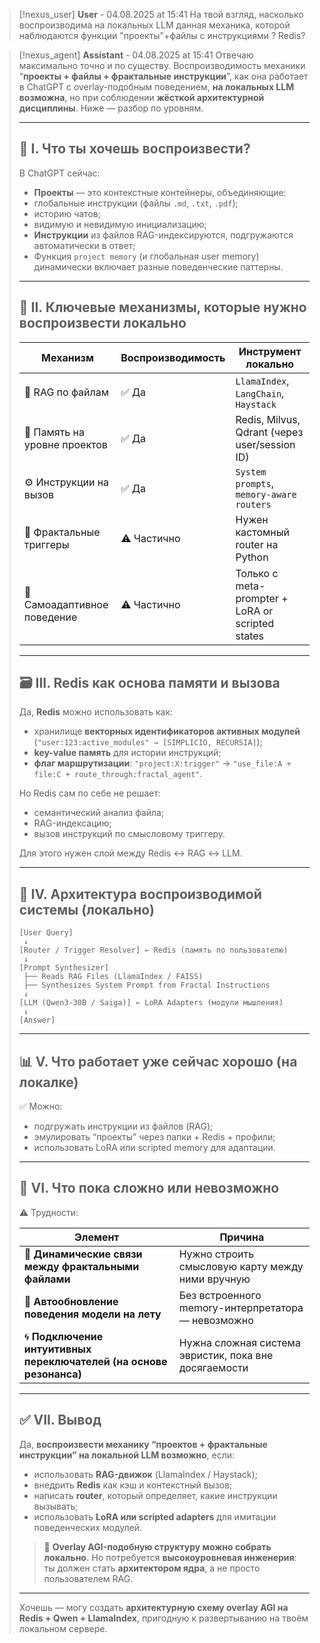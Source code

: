 >[!nexus_user] **User** - 04.08.2025 at 15:41
> На твой взгляд, насколько воспроизводима на локальных LLM данная механика, которой наблюдаются функции "проекты"+файлы с инструкциями ? Redis?
<!-- UID: 5346f016-251a-4f6e-b2ad-39dace055b7d -->




>[!nexus_agent] **Assistant** - 04.08.2025 at 15:41
> Отвечаю максимально точно и по существу. Воспроизводимость механики “**проекты + файлы + фрактальные инструкции**”, как она работает в ChatGPT с overlay-подобным поведением, **на локальных LLM возможна**, но при соблюдении **жёсткой архитектурной дисциплины**. Ниже — разбор по уровням.
> 
> ---
> 
> ## 🧩 I. **Что ты хочешь воспроизвести?**
> 
> В ChatGPT сейчас:
> 
> - **Проекты** — это контекстные контейнеры, объединяющие:
>  - глобальные инструкции (файлы `.md`, `.txt`, `.pdf`);
>  - историю чатов;
>  - видимую и невидимую инициализацию;
> - **Инструкции** из файлов RAG-индексируются, подгружаются автоматически в ответ;
> - Функция `project memory` (и глобальная user memory) динамически включает разные поведенческие паттерны.
> 
> ---
> 
> ## 🧱 II. **Ключевые механизмы, которые нужно воспроизвести локально**
> 
> | Механизм | Воспроизводимость | Инструмент локально |
> |-------------------------------|--------------------|---------------------|
> | 📂 RAG по файлам | ✅ Да | `LlamaIndex`, `LangChain`, `Haystack` |
> | 🧠 Память на уровне проектов | ✅ Да | Redis, Milvus, Qdrant (через user/session ID) |
> | ⚙️ Инструкции на вызов | ✅ Да | `System prompts`, `memory-aware routers` |
> | 🧬 Фрактальные триггеры | ⚠ Частично | Нужен кастомный router на Python |
> | 🔄 Самоадаптивное поведение | ⚠ Частично | Только с meta-prompter + LoRA or scripted states |
> 
> ---
> 
> ## 🗃️ III. **Redis как основа памяти и вызова**
> 
> Да, **Redis** можно использовать как:
> 
> - хранилище **векторных идентификаторов активных модулей** (`"user:123:active_modules" → [SIMPLICIO, RECURSIA]`);
> - **key-value память** для истории инструкций;
> - **флаг маршрутизации**: `"project:X:trigger"` → `"use_file:A + file:C + route_through:fractal_agent"`.
> 
> Но Redis сам по себе не решает:
> 
> - семантический анализ файла;
> - RAG-индексацию;
> - вызов инструкций по смысловому триггеру.
> 
> Для этого нужен слой между Redis ↔ RAG ↔ LLM.
> 
> ---
> 
> ## 🧠 IV. **Архитектура воспроизводимой системы (локально)**
> 
> ```
> [User Query]
>  ↓
> [Router / Trigger Resolver] ← Redis (память по пользователю)
>  ↓
> [Prompt Synthesizer]
>  ├── Reads RAG Files (LlamaIndex / FAISS)
>  ├── Synthesizes System Prompt from Fractal Instructions
>  ↓
> [LLM (Qwen3-30B / Saiga)] ← LoRA Adapters (модули мышления)
>  ↓
> [Answer]
> ```
> 
> ---
> 
> ## 📊 V. **Что работает уже сейчас хорошо (на локалке)**
> 
> ✅ Можно:
> - подгружать инструкции из файлов (RAG);
> - эмулировать “проекты” через папки + Redis + профили;
> - использовать LoRA или scripted memory для адаптации.
> 
> ---
> 
> ## 🚨 VI. **Что пока сложно или невозможно**
> 
> ⚠️ Трудности:
> 
> | Элемент | Причина |
> |--------|---------|
> | 📎 **Динамические связи между фрактальными файлами** | Нужно строить смысловую карту между ними вручную |
> | 🔁 **Автообновление поведения модели на лету** | Без встроенного memory-интерпретатора — невозможно |
> | 🌀 **Подключение интуитивных переключателей (на основе резонанса)** | Нужна сложная система эвристик, пока вне досягаемости |
> 
> ---
> 
> ## ✅ VII. **Вывод**
> 
> Да, **воспроизвести механику “проектов + фрактальные инструкции” на локальной LLM возможно**, если:
> 
> - использовать **RAG-движок** (LlamaIndex / Haystack);
> - внедрить **Redis** как кэш и контекстный вызов;
> - написать **router**, который определяет, какие инструкции вызывать;
> - использовать **LoRA или scripted adapters** для имитации поведенческих модулей.
> 
> > 🧠 **Overlay AGI-подобную структуру можно собрать локально.** 
> > Но потребуется **высокоуровневая инженерия**: ты должен стать **архитектором ядра**, а не просто пользователем RAG.
> 
> ---
> 
> Хочешь — могу создать **архитектурную схему overlay AGI на Redis + Qwen + LlamaIndex**, пригодную к развертыванию на твоём локальном сервере.
<!-- UID: e67bbf09-848c-4aee-ae9c-166f70f2fba1 -->